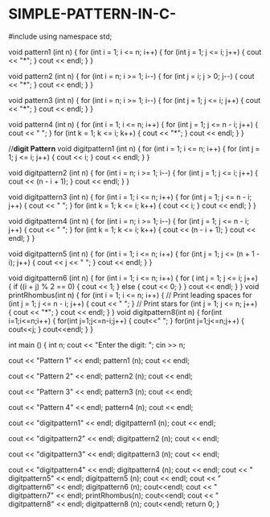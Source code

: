 # SIMPLE-PATTERN-IN-C-
#include <iostream>
using namespace std;

void
pattern1 (int n)
{
  for (int i = 1; i <= n; i++)
	{
	  for (int j = 1; j <= i; j++)
		{
		  cout << "*";
		}
	  cout << endl;
	}
}

void
pattern2 (int n)
{
  for (int i = n; i >= 1; i--)
	{
	  for (int j = i; j > 0; j--)
		{
		  cout << "*";
		}
	  cout << endl;
	}
}

void
pattern3 (int n)
{
  for (int i = n; i >= 1; i--)
	{
	  for (int j = 1; j <= i; j++)
		{
		  cout << "*";
		}
	  cout << endl;
	}
}

void
pattern4 (int n)
{
  for (int i = 1; i <= n; i++)
	{
	  for (int j = 1; j <= n - i; j++)
		{
		  cout << " ";
		}
	  for (int k = 1; k <= i; k++)
		{
		  cout << "*";
		}
	  cout << endl;
	}
}

//****digit Pattern****
void
digitpattern1 (int n)
{
  for (int i = 1; i <= n; i++)
	{
	  for (int j = 1; j <= i; j++)
		{
		  cout << i;
		}
	  cout << endl;
	}
}

void
digitpattern2 (int n)
{
  for (int i = n; i >= 1; i--)
	{
	  for (int j = 1; j <= i; j++)
		{
		  cout << (n - i + 1);
		}
	  cout << endl;
	}
}

void
digitpattern3 (int n)
{
  for (int i = 1; i <= n; i++)
	{
	  for (int j = 1; j <= n - i; j++)
		{
		  cout << " ";
		}
	  for (int k = 1; k <= i; k++)
		{
		  cout << i;
		}
	  cout << endl;
	}
}

void
digitpattern4 (int n)
{
  for (int i = n; i >= 1; i--)
	{
	  for (int j = 1; j <= n - i; j++)
		{
		  cout << " ";
		}
	  for (int k = 1; k <= i; k++)
		{
		  cout << (n - i + 1);
		}
	  cout << endl;
	}
}

void
digitpattern5 (int n)
{
  for (int i = 1; i <= n; i++)
	{
	  for (int j = 1; j <= (n + 1 - i); j++)
		{
		  cout << j << " ";
		}
	  cout << endl;
	}
}

void
digitpattern6 (int n)
{
  for (int i = 1; i <= n; i++)
	{
	  for ( int j = 1; j <= i; j++)
		{
		  if ((i + j) % 2 == 0)
			{
			  cout << 1;
			}
		  else
			{
			  cout << 0;
			}
		}
	  cout << endl;
	}
}
void printRhombus(int n)
{
    for (int i = 1; i <= n; i++)
    {
        // Print leading spaces
        for (int j = 1; j <= n - i; j++)
        {
            cout << " ";
        }
        // Print stars
        for (int j = 1; j <= n; j++)
        {
            cout << "*";
        }
        cout << endl;
    }
}
void digitpattern8(int n)
{
    for(int i=1;i<=n;i++)
    {
        for(int j=1;j<=n-i;j++)
        {
            cout<<" ";
        }
        for(int j=1;j<=n;j++)
        {
            cout<<j;
        }
        cout<<endl;
    }
}

int
main ()
{
  int n;
  cout << "Enter the digit: ";
  cin >> n;

  cout << "Pattern 1" << endl;
  pattern1 (n);
  cout << endl;

  cout << "Pattern 2" << endl;
  pattern2 (n);
  cout << endl;

  cout << "Pattern 3" << endl;
  pattern3 (n);
  cout << endl;

  cout << "Pattern 4" << endl;
  pattern4 (n);
  cout << endl;

  cout << "digitpattern1" << endl;
  digitpattern1 (n);
  cout << endl;

  cout << "digitpattern2" << endl;
  digitpattern2 (n);
  cout << endl;

  cout << "digitpattern3" << endl;
  digitpattern3 (n);
  cout << endl;

  cout << "digitpattern4" << endl;
  digitpattern4 (n);
  cout << endl;
  cout << " digitpattern5" << endl;
  digitpattern5 (n);
  cout << endl;
  cout << " digitpattern6" << endl;
  digitpattern6 (n);
  cout<<endl;
  cout << " digitpattern7" << endl;
  printRhombus(n);
  cout<<endl;
  cout << " digitpattern8" << endl;
  digitpattern8 (n);
  cout<<endl;
  return 0;
}
